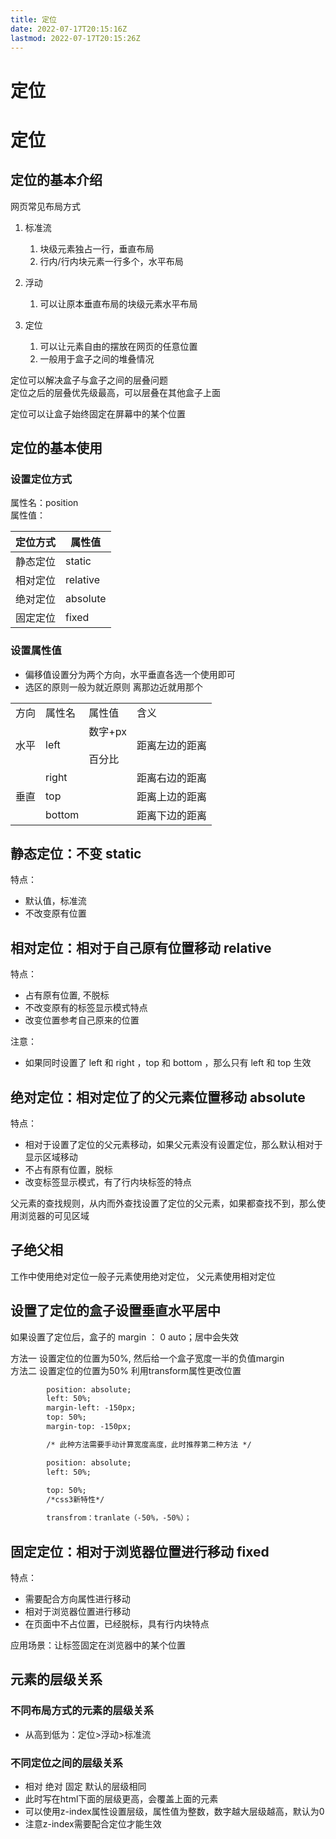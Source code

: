 ```yaml
---
title: 定位 
date: 2022-07-17T20:15:16Z
lastmod: 2022-07-17T20:15:26Z
---
```


# 定位 

# 定位

## 定位的基本介绍

网页常见布局方式

1. 标准流

    1. 块级元素独占一行，垂直布局
    2. 行内/行内块元素一行多个，水平布局
2. 浮动

    1. 可以让原本垂直布局的块级元素水平布局
3. 定位

    1. 可以让元素自由的摆放在网页的任意位置
    2. 一般用于盒子之间的堆叠情况

定位可以解决盒子与盒子之间的层叠问题  
定位之后的层叠优先级最高，可以层叠在其他盒子上面

定位可以让盒子始终固定在屏幕中的某个位置

## 定位的基本使用

### 设置定位方式

属性名：position  
属性值：

|定位方式|属性值|
| ----------| ----------|
|静态定位|static|
|相对定位|relative|
|绝对定位|absolute|
|固定定位|fixed|

### 设置属性值

* 偏移值设置分为两个方向，水平垂直各选一个使用即可
* 选区的原则一般为就近原则 离那边近就用那个

|||||
| ------| --------| -----------------------| ----------------|
|方向|属性名|属性值|含义|
|水平|left|数字+px<br><br>百分比|距离左边的距离|
||right||距离右边的距离|
|垂直|top||距离上边的距离|
||bottom||距离下边的距离|

## 静态定位：不变 static

特点：

* 默认值，标准流
* 不改变原有位置

## 相对定位：相对于自己原有位置移动 relative

特点：

* 占有原有位置, 不脱标
* 不改变原有的标签显示模式特点
* 改变位置参考自己原来的位置

注意：

* 如果同时设置了 left 和 right ，top 和 bottom ，那么只有 left 和 top 生效

## 绝对定位：相对定位了的父元素位置移动 absolute

特点：

* 相对于设置了定位的父元素移动，如果父元素没有设置定位，那么默认相对于显示区域移动
* 不占有原有位置，脱标
* 改变标签显示模式，有了行内块标签的特点

父元素的查找规则，从内而外查找设置了定位的父元素，如果都查找不到，那么使用浏览器的可见区域

## 子绝父相

工作中使用绝对定位一般子元素使用绝对定位， 父元素使用相对定位

## 设置了定位的盒子设置垂直水平居中

如果设置了定位后，盒子的 margin ： 0 auto；居中会失效

方法一 设置定位的位置为50%, 然后给一个盒子宽度一半的负值margin  
方法二 设置定位的位置为50% 利用transform属性更改位置

```html
        position: absolute;
        left: 50%;
        margin-left: -150px;
        top: 50%;
        margin-top: -150px;

        /* 此种方法需要手动计算宽度高度，此时推荐第二种方法 */

        position: absolute;
        left: 50%;
  
        top: 50%;
        /*css3新特性*/

        transfrom：tranlate（-50%，-50%）；

```

## 固定定位：相对于浏览器位置进行移动 fixed

特点：

* 需要配合方向属性进行移动
* 相对于浏览器位置进行移动
* 在页面中不占位置，已经脱标，具有行内块特点

应用场景：让标签固定在浏览器中的某个位置

## 元素的层级关系

### 不同布局方式的元素的层级关系

* 从高到低为：定位>浮动>标准流

### 不同定位之间的层级关系

* 相对 绝对 固定 默认的层级相同
* 此时写在html下面的层级更高，会覆盖上面的元素
* 可以使用z-index属性设置层级，属性值为整数，数字越大层级越高，默认为0
* 注意z-index需要配合定位才能生效
